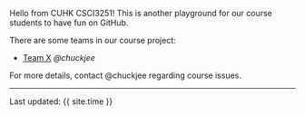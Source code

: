 Hello from CUHK CSCI3251! This is another playground for our course students to have fun on GitHub.

There are some teams in our course project:

* [Team X](https://csci3251-2020.github.io/project-team-x/ 'Team-X') _@chuckjee_


For more details, contact @chuckjee regarding course issues.

---
Last updated: {{ site.time }}
